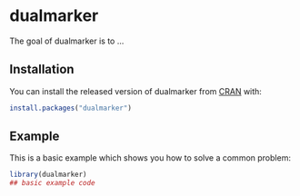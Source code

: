 
# dualmarker

<!-- badges: start -->
<!-- badges: end -->

The goal of dualmarker is to ...

## Installation

You can install the released version of dualmarker from [CRAN](https://CRAN.R-project.org) with:

``` r
install.packages("dualmarker")
```

## Example

This is a basic example which shows you how to solve a common problem:

``` r
library(dualmarker)
## basic example code
```

